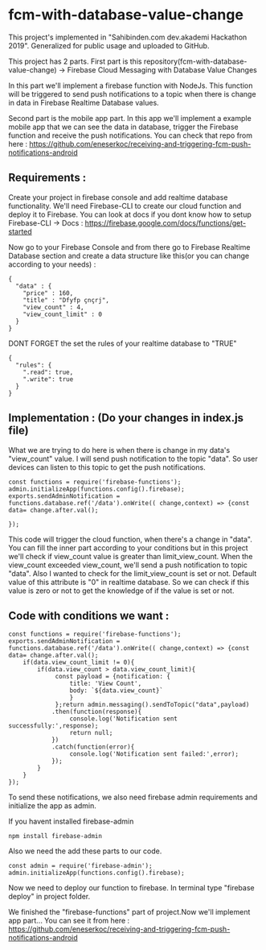 # fcm-with-database-value-change

This project's implemented in "Sahibinden.com dev.akademi Hackathon 2019". Generalized for public usage and uploaded to GitHub.

This project has 2 parts. First part is this repository(fcm-with-database-value-change) -> Firebase Cloud Messaging with Database Value Changes 

In this part we'll implement a firebase function with NodeJs. 
This function will be triggered to send push notifications to a topic when there is change in data in Firebase Realtime Database values. 


Second part is the mobile app part. In this app we'll implement a example mobile app that we can see the data in database, trigger the Firebase function and receive the push notifications.
You can check that repo from here : https://github.com/eneserkoc/receiving-and-triggering-fcm-push-notifications-android

## Requirements : 

Create your project in firebase console and add realtime database functionality.
We'll need Firebase-CLI to create our cloud function and deploy it to Firebase. You can look at docs if you dont know how to setup Firebase-CLI -> Docs : https://firebase.google.com/docs/functions/get-started

Now go to your Firebase Console and from there go to Firebase Realtime Database section and create a data structure like this(or you can change according to your needs) :
```
{
  "data" : {
    "price" : 160,
    "title" : "Dfyfp çnçrj",
    "view_count" : 4,
    "view_count_limit" : 0
  }
}
```

DONT FORGET the set the rules of your realtime database to "TRUE"
```
{
  "rules": {
    ".read": true,
    ".write": true
  }
}
```

## Implementation : (Do your changes in index.js file)

What we are trying to do here is when there is change in my data's "view_count" value. I will send push notification to the topic "data". So user devices can listen to this topic to get the push notifications.
```
const functions = require('firebase-functions');
admin.initializeApp(functions.config().firebase);
exports.sendAdminNotification = functions.database.ref('/data').onWrite(( change,context) => {const data= change.after.val();

});
```
This code will trigger the cloud function, when there's a change in "data". You can fill the inner part according to your conditions but in this project we'll check if view_count value is greater than limit_view_count. When the view_count exceeded view_count, we'll send a push notification to topic "data". Also I wanted to check for the limit_view_count is set or not. Default value of this attribute is "0" in realtime database. So we can check if this value is zero or not to get the knowledge of if the value is set or not.


## Code with conditions we want : 
```
const functions = require('firebase-functions');
exports.sendAdminNotification = functions.database.ref('/data').onWrite(( change,context) => {const data= change.after.val();
    if(data.view_count_limit != 0){
        if(data.view_count > data.view_count_limit){
             const payload = {notification: {
                 title: 'View Count',
                 body: `${data.view_count}`
                 }  
             };return admin.messaging().sendToTopic("data",payload)
            .then(function(response){
                 console.log('Notification sent successfully:',response);
                 return null;
            }) 
            .catch(function(error){
                 console.log('Notification sent failed:',error);
            });
        }
    }
});
```
To send these notifications, we also need firebase admin requirements and initialize the app as admin. 

If you havent installed firebase-admin 

```
npm install firebase-admin
```

Also we need the add these parts to our code.
```
const admin = require('firebase-admin');
admin.initializeApp(functions.config().firebase);
```
Now we need to deploy our function to firebase. In terminal type "firebase deploy" in project folder.

We finished the "firebase-functions" part of project.Now we'll implement app part... You can see it from here : https://github.com/eneserkoc/receiving-and-triggering-fcm-push-notifications-android


